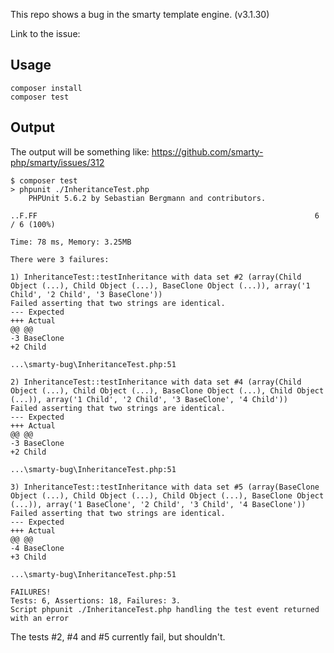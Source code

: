 This repo shows a bug in the smarty template engine. (v3.1.30)

Link to the issue: 

## Usage

```
composer install
composer test
```

## Output

The output will be something like: https://github.com/smarty-php/smarty/issues/312

```
$ composer test
> phpunit ./InheritanceTest.php
    PHPUnit 5.6.2 by Sebastian Bergmann and contributors.

..F.FF                                                              6 / 6 (100%)

Time: 78 ms, Memory: 3.25MB

There were 3 failures:

1) InheritanceTest::testInheritance with data set #2 (array(Child Object (...), Child Object (...), BaseClone Object (...)), array('1 Child', '2 Child', '3 BaseClone'))
Failed asserting that two strings are identical.
--- Expected
+++ Actual
@@ @@
-3 BaseClone
+2 Child

...\smarty-bug\InheritanceTest.php:51

2) InheritanceTest::testInheritance with data set #4 (array(Child Object (...), Child Object (...), BaseClone Object (...), Child Object (...)), array('1 Child', '2 Child', '3 BaseClone', '4 Child'))
Failed asserting that two strings are identical.
--- Expected
+++ Actual
@@ @@
-3 BaseClone
+2 Child

...\smarty-bug\InheritanceTest.php:51

3) InheritanceTest::testInheritance with data set #5 (array(BaseClone Object (...), Child Object (...), Child Object (...), BaseClone Object (...)), array('1 BaseClone', '2 Child', '3 Child', '4 BaseClone'))
Failed asserting that two strings are identical.
--- Expected
+++ Actual
@@ @@
-4 BaseClone
+3 Child

...\smarty-bug\InheritanceTest.php:51

FAILURES!
Tests: 6, Assertions: 18, Failures: 3.
Script phpunit ./InheritanceTest.php handling the test event returned with an error

```

The tests #2, #4 and #5 currently fail, but shouldn't.
